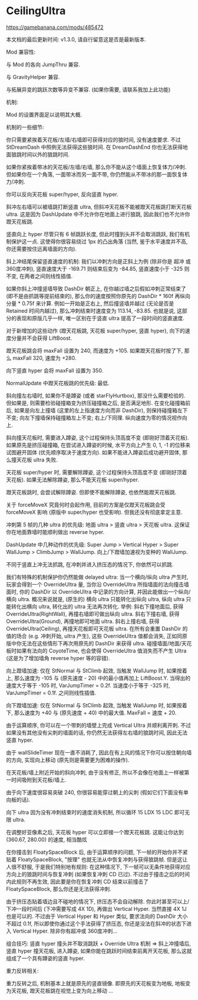 # CeilingUltra

https://gamebanana.com/mods/485472

本文档的最后更新时间: v1.3.0, 请自行留意这是否是最新版本.

Mod 兼容性:

与 Mod 的各向 JumpThru 兼容.

与 GravityHelper 兼容.

与拓展异变的跳跃次数等异变不兼容. (如果你需要, 请联系我加上此功能)

机制:

Mod 的设置界面足以说明其大概.

机制的一些细节:

你只需要紧挨着天花板/左墙/右墙即可获得对应的狼时间, 没有速度要求. 不过 StDreamDash 中照例无法获得这些狼时间. 在 DreamDashEnd 你也无法获得地面狼跳时间以外的狼跳时间.

如果你紧挨着带冰的天花板/左墙/右墙, 那么你不能从这个墙面上恢复体力/冲刺. 但如果你在一个角落, 一面带冰而另一面不带, 你仍然能从不带冰的那一面恢复体力/冲刺.

你可以反向天花板 super/hyper, 反向竖直 hyper.

斜冲左右墙可以被墙跳打断竖直 ultra, 但斜冲天花板不能被蹬天花板跳打断天花板 ultra. 这是因为 DashUpdate 中不允许你在地面上进行狼跳, 因此我们也不允许你蹬天花板跳.

竖直向上 hyper 尽管只有 6 帧跳跃长度, 但此时撞到头并不会取消跳跃, 我们有机制保护这一点. 这使得你很容易绕过 1px 的凸出角落 (当然, 鉴于水平速度并不高, 你还需要按住远离墙面的方向).

斜上冲结尾保留竖直速度的机制: 我们以冲刺方向是正斜上为例 (除非你是 超冲 或 360度冲刺), 竖直速度大于 -169.71 则结束后变为 -84.85, 竖直速度小于 -325 则不变, 在两者之间则线性插值.

如果你斜上冲撞竖墙导致 DashDir 朝正上, 在你越过墙之后假如冲刺正常结束了 (即不是由抓跳等提前结束的), 那么你的速度按照你原先的 DashDir * 160f 再纵向分量 * 0.75f 来计算. 例如一开始是正右上, 然后撞竖墙并越过 (无论是否是 Retained 时间内越过), 那么冲刺结束时速度变为 113.14, -83.85. 也就是说, 这部分的表现和原版几乎一样, 唯一区别在于竖直 ultra 提高了一段时间的竖直速度.

对于新增加的这些动作 (蹬天花板跳, 天花板 super/hyper, 竖直 hyper), 向下的速度分量并不会获得 LiftBoost.

蹬天花板跳会将 maxFall 设置为 240, 而速度为 +105. 如果蹬天花板时按了下, 那么 maxFall 320, 速度为 +280.

向下竖直 hyper 会将 maxFall 设置为 350.

NormalUpdate 中蹬天花板跳的优先级: 最低.

斜向撞左右墙时, 如果你不是蹲姿 (或者 starFlyHurtbox), 那没什么需要检验的. 但如果是, 则需要检验碰撞箱变为挤压碰撞箱之后, 是否满足地形. 在变化碰撞箱前后, 如果是向左上撞墙 (这里的左上指速度方向而非 DashDir), 则保持碰撞箱左下不变; 向左下撞墙保持碰撞箱左上不变; 右上/下同理. 纵向速度为零的情况视作向上.

斜向撞天花板时, 需要进入蹲姿, 这个过程保持头顶高度不变 (即刚好顶着天花板). 如果原先是挤压碰撞箱, 在尝试进入蹲姿的时候, 水平方向上产生 0, 1, -1 的位移来试图避开固体 (优先顺序取决于速度方向). 如果不能进入蹲姿后成功避开固体, 那么撞天花板 ultra 失败.

天花板 super/hyper 时, 需要解除蹲姿, 这个过程保持头顶高度不变 (即刚好顶着天花板). 如果无法解除蹲姿, 那么不能天花板 super/hyper.

蹬天花板跳时, 会尝试解除蹲姿. 但即使不能解除蹲姿, 也依然能蹬天花板跳.

关于 forceMoveX 究竟何时会起作用, 目前的方案是仅蹬天花板跳会受 forceMoveX 影响 (原版中 super/hyper 也受影响). 但我还没有彻底拿定主意.

冲刺第 5 帧的几种 ultra 的优先级: 地面 ultra > 竖直 ultra > 天花板 ultra. 这保证你在地面靠墙时能顺利做出 reverse hyper.

DashUpdate 中几种动作的优先级: Super Jump > Vertical Hyper > Super WallJump > ClimbJump > WallJump. 向上/下蹬墙加速视为变种的 WallJump.

不同于竖直上冲无法抓跳, 在冲刺并进入挤压态的情况下, 你依然可以抓跳.

我们有特殊的机制保护你仍然能做 delayed ultra: 当一个横向/纵向 ultra 产生时, 玩家会得到一个 OverrideUltra 量, 当你沿 OverrideUltra 所指墙面的法向撞击墙面时, 你的 DashDir 以 OverrideUltra 中记录的方向计算, 并因此能做出一个纵向/横向 ultra. 概况来说就是, (原生的) 横向 ultra 只能转化出纵向 ultra, 纵向 ultra 只能转化出横向 ultra, 转化出的 ultra 无法再次转化. 举例: 斜右下撞地面后, 获得 OverrideUltra(RightWall), 再撞右墙即可做出纵向 ultra. 斜右下撞右墙, 获得 OverrideUltra(Ground), 再撞地即可地面 ultra. 斜右上撞右墙, 获得 OverrideUltra(Ceiling), 再撞天花板即可天花板 ultra. 在所有会重置 DashDir 的值的场合 (e.g. 冲刺开始, ultra 产生), 这些 OverrideUltra 值都会消失, 正如同原版中你无法在这些情形下再次用原先的 DashDir 来获得 ultra. 碰撞墙面/地面/天花板时如果有法向的 CoyoteTime, 也会使得 OverrideUltra 值消失而不产生 Ultra (这是为了增加墙角 reverse hyper 等的容错).

向上蹬墙加速: 仅在 StNormal 与 StClimb 起效, 当触发 WallJump 时, 如果按着上, 那么速度为 -105 与 (原先速度 - 20) 中的最小值再加上 LiftBoost.Y. 当得出的速度大于等于 -105 时, VarJumpTimer = 0.2f. 当速度小于等于 -325 时, VarJumpTimer = 0.1f. 之间则线性插值.

向下蹬墙加速: 仅在 StNormal 与 StClimb 起效, 当触发 WallJump 时, 如果按着下, 那么速度为 +40 与 (原先速度 + 40) 中的最大值. MaxFall = 速度 + 20.

由于运算顺序, 你可以在一个带刺的墙壁上完成 Vertical Ultra 并顺利离开刺. 不过如果没有其他没有尖刺的墙面的话, 你仍然无法获得左右墙的狼跳时间, 因此无法竖直 hyper.

由于 wallSlideTimer 现在一直不消耗了, 因此在有上风的情况下你可以按住朝向墙的方向, 实现向上移动 (原先则是需要更为困难的操作).

在天花板/墙上附近开始的斜向冲刺, 由于没有修正, 所以不会像在地面上一样被第一时间吸附到天花板/墙上.

由于向下速度很容易突破 240, 你很容易能穿过朝上的尖刺 (假如它们下面没有单向板的话).

向下 ultra 因为没有冲刺结束时的速度消失机制, 所以循环 15 LDX 15 LDC 即可无限 ultra.

在调整好亚像素之后, 天花板 hyper 可以立即接一个蹬天花板跳. 这能让你达到 (360.67, 280.00) 的速度, 相当酷炫

在你撞击到 FloatySpaceBlock 后, 由于运算顺序的问题, 下一帧的开始你并不紧贴着 FloatySpaceBlock, "按理" 也就无法从中恢复冲刺与获得狼跳帧. 但是这让人很不舒服, 于是我们特别地有规则: 在这种情况下, 下一帧可以无条件地获得对应方向上的狼跳时间与恢复冲刺 (如果恢复冲刺 CD 已过). 不过由于撞击之后的时间内此规则不再生效, 因此要是你在恢复冲刺 CD 结束以前撞击了 FloatySpaceBlock, 那么你还是无法获得冲刺.

由于挤压态贴着墙边且不碰地的情况下, 挤压态不会自动解除. 你此时甚至可以上/下冲一段时间后 (下冲需要写成 4X 1D), 再做出 Vertical Hyper. 当然直接 4X 1J 也是可以的. 不过由于 Vertical Hyper 和 Hyper 类似, 要求法向的 DashDir 大小不超过 0.1f, 所以即使你通过这个手法获得了挤压态, 你还是没法在斜冲的状态下进入 Vertical Hyper. 除非你有超冲或 360度冲刺...

组合技巧: 竖直 hyper 撞头并不取消跳跃 + Override Ultra 机制 => 斜上冲撞墙后, 竖直 hyper 撞天花板, 进入蹲姿, 如果你能在跳跃时间结束前离开天花板, 那么这就组成了一个具有蹲姿的竖直 hyper.

重力反转相关:

重力反转之后, 机制基本上就是原先的竖直镜像. 即原先的天花板变为地板, 地板变为天花板, 蹬天花板跳在视觉上变为向上移动 ...